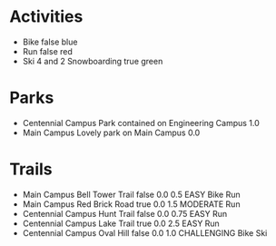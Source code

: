# Activities

*	Bike	false	blue
*	Run	false	red
*	Ski	4 	and 2 Snowboarding	true green

# Parks

*	Centennial Campus	Park contained on Engineering Campus	1.0
*	Main Campus	Lovely park on Main Campus	0.0

# Trails

*	Main Campus	Bell Tower Trail	false	0.0	0.5	EASY	Bike	Run
*	Main Campus	Red Brick Road	true	0.0	1.5	MODERATE	Run
*	Centennial Campus	Hunt Trail	false	0.0	0.75	EASY	Run
*	Centennial Campus	Lake Trail	true	0.0	2.5	EASY	Run
*	Centennial Campus	Oval Hill	false	0.0	1.0	CHALLENGING	Bike	Ski
